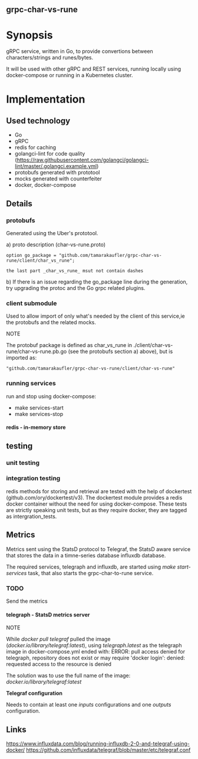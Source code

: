 ## grpc-char-vs-rune

# Synopsis

gRPC service, written in Go, to provide convertions between characters/strings and runes/bytes.

It will be used with other gRPC and REST services, running locally using docker-compose
or running in a Kubernetes cluster.

# Implementation

## Used technology

- Go
- gRPC
- redis for caching
- golangci-lint for code quality (https://raw.githubusercontent.com/golangci/golangci-lint/master/.golangci.example.yml)
- protobufs generated with prototool
- mocks generated with counterfeiter
- docker, docker-compose

## Details

### protobufs

Generated using the Uber's prototool.

a) proto description (char-vs-rune.proto)

    option go_package = "github.com/tamarakaufler/grpc-char-vs-rune/client/char_vs_rune";

    the last part _char_vs_rune_ msut not contain dashes

b) If there is an issue regarding the go_package line during the generation, try upgrading the protoc and the Go grpc related plugins.

### client submodule

Used to allow import of only what's needed by the client of this service,ie the protobufs and the related mocks.

NOTE

The protobuf package is defined as char_vs_rune in ./client/char-vs-rune/char-vs-rune.pb.go (see the protobufs section a) above),
but is imported as:

    "github.com/tamarakaufler/grpc-char-vs-rune/client/char-vs-rune"

### running services

run and stop using docker-compose:
  - make services-start
  - make services-stop


#### redis - in-memory store

## testing

### unit testing

### integration testing

redis methods for storing and retrieval are tested with the help of dockertest (github.com/ory/dockertest/v3). The dockertest module provides a redis docker container without the need for using docker-compose. These tests are strictly speaking unit tests, but as they require docker, they are tagged as intergration_tests.

###

## Metrics

Metrics sent using the StatsD protocol to Telegraf, the StatsD aware service that stores the data in a timne-series database influxdb database.

The required services, telegraph and influxdb, are started using _make start-services_ task, that also starts the grpc-char-to-rune service.

### TODO

Send the metrics

#### telegraph - StatsD metrics server

NOTE

While _docker pull telegraf_ pulled the image (_docker.io/library/telegraf:latest_), using _telegraph.latest_ as the telegraph image in docker-compose.yml ended with:
    ERROR: pull access denied for telegraph, repository does not exist or may require 'docker login': denied: requested access to the resource is denied

The solution was to use the full name of the image:
    _docker.io/library/telegraf:latest_

**Telegraf configuration**

Needs to contain at least one _inputs_ configurations and one _outputs_ configuration.


## Links

https://www.influxdata.com/blog/running-influxdb-2-0-and-telegraf-using-docker/
https://github.com/influxdata/telegraf/blob/master/etc/telegraf.conf